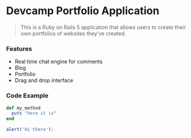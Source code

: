 # Devcamp Portfolio Application

> This is a Ruby on Rails 5 application that allows users to create their own portfolios of websites they've created.

### Features 

* Real time chat engine for comments
* Blog
* Portfolio
* Drag and drop interface

### Code Example

```ruby
def my_method
  puts "here it is"
end
```

```javascript
alert('Hi there');
```

